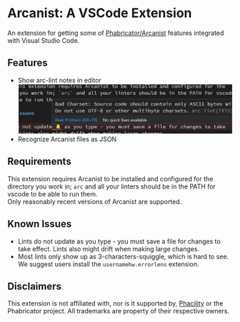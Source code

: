 # Arcanist: A VSCode Extension

An extension for getting some of [Phabricator/Arcanist](https://phacility.com/phabricator/)
features integrated with Visual Studio Code.


## Features

- Show arc-lint notes in editor
![arc lint](images/lint.png)
- Recognize Arcanist files as JSON


## Requirements

This extension requires Arcanist to be installed and configured for the
directory you work in; `arc` and all your linters should be in the PATH for vscode
to be able to run them. \
Only reasonably recent versions of Arcanist are supported.


## Known Issues

* Lints do not update as you type - you must save a file for changes to take
  effect. Lints also might drift when making large changes.
* Most lints only show up as 3-characters-squiggle, which is hard to see.
  We suggest users install the `usernamehw.errorlens` extension.


## Disclaimers

This extension is not affiliated with, nor is it supported by,
[Phacility](https://phacility.com/) or the Phabricator project.
All trademarks are property of their respective owners.
